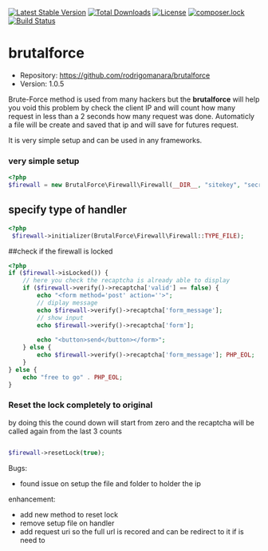 [![Latest Stable Version](https://poser.pugx.org/rmanara/brutalforce/v/stable)](https://packagist.org/packages/rmanara/brutalforce)
[![Total Downloads](https://poser.pugx.org/rmanara/brutalforce/downloads)](https://packagist.org/packages/rmanara/brutalforce)
[![License](https://poser.pugx.org/rmanara/brutalforce/license)](https://packagist.org/packages/rmanara/brutalforce)
[![composer.lock](https://poser.pugx.org/rmanara/brutalforce/composerlock)](https://packagist.org/packages/rmanara/brutalforce)
[![Build Status](https://travis-ci.org/rodrigomanara/brutalforce.svg?branch=master)](https://travis-ci.org/rodrigomanara/brutalforce)

# brutalforce

* Repository: https://github.com/rodrigomanara/brutalforce
* Version: 1.0.5

Brute-Force method is used from many hackers but the <b>brutalforce</b> will help you void this problem by check  the client IP and will count how many request in less than a 2 seconds how many request was done.
Automaticly a file will be create and saved that ip and will save for futures request.

It is very simple setup and can be used in any frameworks.

### very simple setup
```php
<?php
$firewall = new BrutalForce\Firewall\Firewall(__DIR__, "sitekey", "secret");
```
## specify type of handler
```php
<?php
 $firewall->initializer(BrutalForce\Firewall\Firewall::TYPE_FILE);
```
##check if the firewall is locked
```php
<?php
if ($firewall->isLocked()) {
    // here you check the recaptcha is already able to display
    if ($firewall->verify()->recaptcha['valid'] == false) {
        echo "<form method='post' action=''>";
        // diplay message 
        echo $firewall->verify()->recaptcha['form_message'];
        // show input
        echo $firewall->verify()->recaptcha['form'];
        
        echo "<button>send</button></form>";
    } else {
        echo $firewall->verify()->recaptcha['form_message']; PHP_EOL;
    }
} else {
    echo "free to go" . PHP_EOL;
}
```
### Reset the lock completely to original
by doing this the cound down will start from zero and the recaptcha will be called again from the last 3 counts

```php 

$firewall->resetLock(true);

```

Bugs:

* found issue on setup the file and folder to holder the ip

enhancement:

* add new method to reset lock
* remove setup file on handler
* add request uri so the full url is recored and can be redirect to it if is need to

